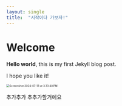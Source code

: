 ```yaml
---
layout: single
title:  "시작이다 가보자!"
---
```


# Welcome

**Hello world**, this is my first Jekyll blog post.

I hope you like it!

<img src="/Users/peter/Library/CloudStorage/OneDrive-Personal/03_LEVELUP/Writing/kwnote.github.io/images/2024-07-12-first/Screenshot 2024-07-13 at 3.33.40 PM.png" alt="Screenshot 2024-07-13 at 3.33.40 PM" style="zoom:50%;" />


추가추가
추추가할거에요